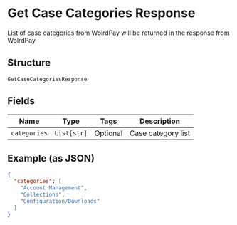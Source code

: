 
# Get Case Categories Response

List of case categories from WolrdPay will be returned in the response from WolrdPay

## Structure

`GetCaseCategoriesResponse`

## Fields

| Name | Type | Tags | Description |
|  --- | --- | --- | --- |
| `categories` | `List[str]` | Optional | Case category list |

## Example (as JSON)

```json
{
  "categories": [
    "Account Management",
    "Collections",
    "Configuration/Downloads"
  ]
}
```

